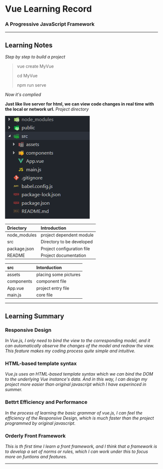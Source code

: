 # Vue Learning Record

### A Progressive JavaScript Framework

---

## Learning Notes

_Step by step to build a project_

> vue create MyVue
>
> cd MyVue
>
> npm run serve

_Now it's complied_

**Just like live server for html,
we can view code changes in real time with the local or network url.**
_Project directory_

![Project](/photos/directorycut.png)

| Driectory    | Introduction               |
| :----------- | :------------------------- |
| node_modules | project dependent module   |
| src          | Directory to be developed  |
| package.json | Project configuration file |
| README       | Project documentation      |

| src        | Intorduction          |
| :--------- | :-------------------- |
| assets     | placing some pictures |
| components | component file        |
| App.vue    | project entry file    |
| main.js    | core file             |

---

## Learning Summary

### Responsive Design

_In Vue.js, I only need to bind the view to the corresponding model, and it can automatically observe the changes of the model and redraw the view. This feature makes my coding process quite simple and intuitive._

### HTML-based template syntax

_Vue.js uses an HTML-based template syntax which we can bind the DOM to the underlying Vue instance's data. And in this way, I can design my project more easier than original javascript which I have experinced in summer._

### Bettrt Efficiency and Performance

_In the process of learning the basic grammar of vue.js, I can feel the efficiency of the Responsive Design, which is much faster than the project programmed by original javascript._

### Orderly Front Framework

_This is th first time I learn a front framework, and I think that a framework is to develop a set of norms or rules, which I can work under this to focus more on funtions and features._

---
